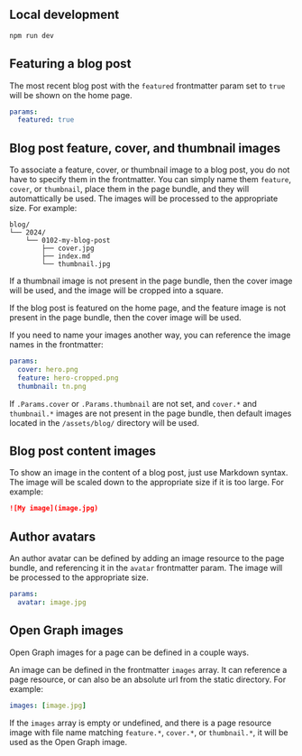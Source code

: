 ## Local development

```bash
npm run dev
```

## Featuring a blog post

The most recent blog post with the `featured` frontmatter param set to `true`
will be shown on the home page.

```yaml
params:
  featured: true
```

## Blog post feature, cover, and thumbnail images

To associate a feature, cover, or thumbnail image to a blog post, you do not
have to specify them in the frontmatter. You can simply name them `feature`,
`cover`, or `thumbnail`, place them in the page bundle, and they will
automattically be used. The images will be processed to the appropriate size.
For example:

```text
blog/
└── 2024/
    └── 0102-my-blog-post
        ├── cover.jpg
        ├── index.md
        └── thumbnail.jpg
```

If a thumbnail image is not present in the page bundle, then the cover image
will be used, and the image will be cropped into a square.

If the blog post is featured on the home page, and the feature image is not
present in the page bundle, then the cover image will be used.

If you need to name your images another way, you can reference the image names
in the frontmatter:

```yaml
params:
  cover: hero.png
  feature: hero-cropped.png
  thumbnail: tn.png
```

If `.Params.cover` or `.Params.thumbnail` are not set, and `cover.*` and
`thumbnail.*` images are not present in the page bundle, then default images
located in the `/assets/blog/` directory will be used.

## Blog post content images

To show an image in the content of a blog post, just use Markdown syntax. The
image will be scaled down to the appropriate size if it is too large. For
example:

```markdown
![My image](image.jpg)
```

## Author avatars

An author avatar can be defined by adding an image resource to the page bundle,
and referencing it in the `avatar` frontmatter param. The image will be
processed to the appropriate size.

```yaml
params:
  avatar: image.jpg
```

## Open Graph images

Open Graph images for a page can be defined in a couple ways.

An image can be defined in the frontmatter `images` array. It can reference a
page resource, or can also be an absolute url from the static directory. For
example:

```yaml
images: [image.jpg]
```

If the `images` array is empty or undefined, and there is a page resource image
with file name matching `feature.*`, `cover.*`, or `thumbnail.*`, it will be
used as the Open Graph image.
